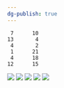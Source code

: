 ```yaml
---
dg-publish: true
---
```

```
 7      10
13       4
 4       2
 1      21
 4      18
12      15
```
![](https://i.imgur.com/nh92Hj3.png)
![](https://i.imgur.com/pQwD0m6.png)
![](https://i.imgur.com/qSpCQKQ.png)
![](https://i.imgur.com/aXtQDJg.png)
![](https://i.imgur.com/HgeqkTl.png)
